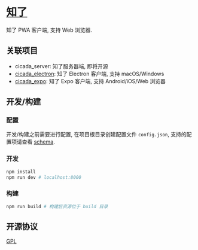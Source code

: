 # [知了](https://cicada.mebtte.com)

知了 PWA 客户端, 支持 Web 浏览器.

## 关联项目

- cicada_server: 知了服务器端, 即将开源
- [cicada_electron](https://github.com/mebtte/cicada_electron): 知了 Electron 客户端, 支持 macOS/Windows
- [cicada_expo](https://github.com/mebtte/cicada_expo): 知了 Expo 客户端, 支持 Android/iOS/Web 浏览器

## 开发/构建

### 配置

开发/构建之前需要进行配置, 在项目根目录创建配置文件 `config.json`, 支持的配置项请查看 [schema](./webpack/config_schema.js).

### 开发

```bash
npm install
npm run dev # localhost:8000
```

### 构建

```bash
npm run build # 构建后资源位于 build 目录
```

## 开源协议

[GPL](./license)
